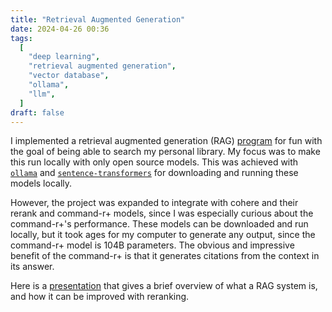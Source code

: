 ```yaml
---
title: "Retrieval Augmented Generation"
date: 2024-04-26 00:36
tags:
  [
    "deep learning",
    "retrieval augmented generation",
    "vector database",
    "ollama",
    "llm",
  ]
draft: false
---
```


I implemented a retrieval augmented generation (RAG)
[program](https://github.com/aktersnurra/rag) for fun with the goal of being able to
search my personal library. My focus was to make this run locally with only open
source models. This was achieved with [`ollama`](https://ollama.com) and
[`sentence-transformers`](https://github.com/UKPLab/sentence-transformers) for
downloading and running these models locally.

However, the project was expanded to
integrate with cohere and their rerank and command-r+ models, since I was especially 
curious about the command-r+'s performance. These models can be downloaded and run 
locally, but it took ages for my computer to generate any output, since the command-r+ 
model is 104B parameters. The obvious and impressive benefit of the command-r+ is that 
it generates citations from the context in its answer.

Here is a [presentation](/rag.html) that gives a brief overview of what a RAG system
is, and how it can be improved with reranking.
